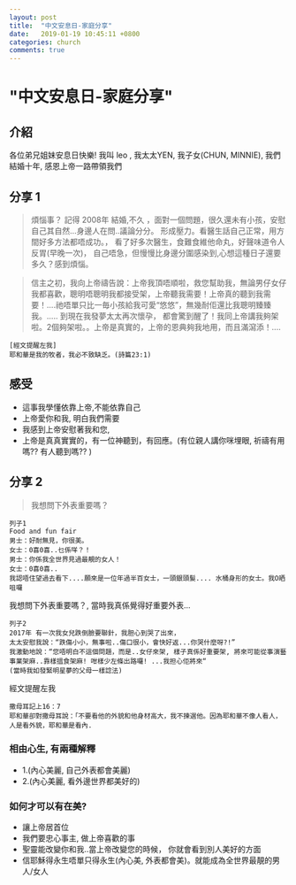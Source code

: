 ```yaml
---
layout: post
title:  "中文安息日-家庭分享"
date:   2019-01-19 10:45:11 +0800
categories: church
comments: true
---
```


# "中文安息日-家庭分享"

## 介紹
各位弟兄姐妹安息日快樂! 我叫 leo , 我太太YEN, 我子女(CHUN, MINNIE),  我們結婚十年, 感恩上帝一路帶領我們

## 分享 1

>煩惱事？ 記得 2008年 結婚,不久 ，面對一個問題，很久還未有小孩，安慰自己其自然...身邊人在問..議論分分。
形成壓力。看醫生話自己正常，用方間好多方法都唔成功。，
看了好多次醫生，食難食維他命丸，好聲味道令人反胃(早晚一次)，
自己唔急，但慢慢比身邊分圍感染到,心想這種日子還要多久？感到煩惱。 

>信主之初，我向上帝禱告說：上帝我頂唔順啦，救您幫助我，無論男仔女仔我都喜歡，聰明唔聰明我都接受架，上帝聽我需要！上帝真的聽到我需要！....祂唔單只比一毎小孩給我可愛“悠悠”，無幾耐佢還比我聰明臻臻我。..... 到現在我發夢太太再次懷孕， 都會驚到醒了！我同上帝講我夠架啦。2個夠架啦。。上帝是真實的，上帝的恩典夠我地用，而且滿瀉添！....

~~~ 
[經文提醒左我]
耶和華是我的牧者，我必不致缺乏。(詩篇23:1)
~~~ 

## 感受
- 這事我學懂依靠上帝,不能依靠自己
- 上帝愛你和我, 明白我們需要
- 我感到上帝安慰著我和您,
- 上帝是真真實實的，有一位神聽到，有回應。(有位親人講你咪埋眼, 祈禱有用嗎?? 有人聽到嗎?? )



## 分享 2
>我想問下外表重要嗎？

~~~
列子1
Food and fun fair 
男士：好耐無見，你很美。
女士：0喜0喜..乜係咩？！
男士：你係我全世界見過最靚的女人！
女士：0喜0喜..
我認唔住望過去看下....願來是一位年過半百女士，一頭銀頭髮.... 水桶身形的女士。我O晒咀囉
~~~


我想問下外表重要嗎？, 當時我真係覺得好重要外表...

~~~
列子2
2017年 有一次我女兒跌倒臉要聯針，我胆心到哭了出來，
太太安慰我說：“跌傷小小，無事啦..傷口很小，會快好返...你哭什麼呀?!”
我激動地說：“您唔明白不這個問題，而是..女仔來架, 樣子真係好重要架, 將來可能從事演藝事業架麻..靠樣搵食架麻! 咁樣少左條出路囉! ...我担心佢將來“
(當時我如發緊明星夢的父母一樣諗法)
~~~

經文提醒左我
~~~
撒母耳記上16：7
耶和華卻對撒母耳說：「不要看他的外貌和他身材高大，我不揀選他。因為耶和華不像人看人，人是看外貌，耶和華是看內.
~~~


### 相由心生, 有兩種解釋
- 1.(內心美麗, 自己外表都會美麗)  
- 2.(內心美麗, 看外邊世界都美好的)

### 如何才可以有在美?
- 讓上帝居首位
- 我們要忠心事主, 做上帝喜歡的事
- 聖靈能改變你和我..當上帝改變您的時候， 你就會看到別人美好的方面
- 信耶穌得永生唔單只得永生(內心美, 外表都會美)。就能成為全世界最靚的男人/女人


